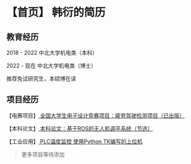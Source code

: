 # 【首页】 韩衍的简历

## 教育经历

2018 - 2022
中北大学机电类（本科）

2022 - 现在
中北大学机电类（博士）

推荐免试研究生，本硕博在读

## 项目经历

【电赛项目】[ 全国大学生电子设计竞赛项目：疲劳驾驶检测项目（已出版）](Project/01NUEDC_project_Driving_Fatigue_Real-time_Detection_and_Pre-warning_System.zh.md)

【本科论文】[ 本科论文：基于ROS的无人机调平系统（节选）](Project/02Graduation%20Thesis.zh.md)

【工业应用】[ PLC温度监控 使用Python TK编写的上位机 ](Project/03PLC%20Temp%20Monitor%20Coded%20with%20Python%20TK.zh.md)


>更多项目等待添加




